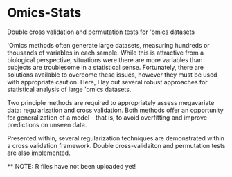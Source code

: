 # Omics-Stats
Double cross validation and permutation tests for 'omics datasets

'Omics methods often generate large datasets, measuring hundreds or thousands of variables in each sample. While this is attractive from a biological perspective, situations were there are more variables than subjects are troublesome in a statistical sense. Fortunately, there are solutions available to overcome these issues, however they must be used with appropriate caution. Here, I lay out several robust approaches for statistical analysis of large 'omics datasets.

Two principle methods are required to appropriately assess megavariate data: regularization and cross validation. Both methods offer an opportunity for generalization of a model - that is, to avoid overfitting and improve predictions on unseen data.

Presented within, several regularization techniques are demonstrated within a cross validation framework. Double cross-validaiton and permutation tests are also implemented.


** NOTE: R files have not been uploaded yet!
